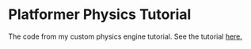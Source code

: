 # Platformer Physics Tutorial
The code from my custom physics engine tutorial. See the tutorial [here.](https://dot32v5.netlify.app/tutorials/writing-a-physics-engine-to-prove-its-not-hard)
